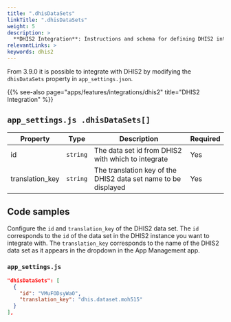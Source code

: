 ```yaml
---
title: ".dhisDataSets"
linkTitle: ".dhisDataSets"
weight: 5
description: >
  **DHIS2 Integration**: Instructions and schema for defining DHIS2 integrations
relevantLinks: >
keywords: dhis2
---
```


From 3.9.0 it is possible to integrate with DHIS2 by modifying the `dhisDataSets` property in `app_settings.json`. 

{{% see-also page="apps/features/integrations/dhis2" title="DHIS2 Integration" %}}

## `app_settings.js .dhisDataSets[]`

|Property|Type|Description|Required|
|---|---|---|---|
id | `string` | The data set id from DHIS2 with which to integrate | Yes
translation_key | `string` | The translation key of the DHIS2 data set name to be displayed | Yes

## Code samples

Configure the `id` and `translation_key` of the DHIS2 data set. The `id` corresponds to the `id` of the data set in the DHIS2 instance you want to integrate with. The `translation_key` corresponds to the name of the DHIS2 data set as it appears in the dropdown in the App Management app.

### `app_settings.js`

```json
"dhisDataSets": [
  {
    "id": "VMuFODsyWaO",
    "translation_key": "dhis.dataset.moh515"
  }
],
```

